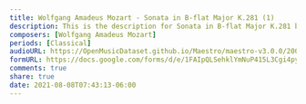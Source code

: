 ```yaml
---
title: Wolfgang Amadeus Mozart - Sonata in B-flat Major K.281 (1)
description: This is the description for Sonata in B-flat Major K.281 by Wolfgang Amadeus Mozart
composers: [Wolfgang Amadeus Mozart]
periods: [Classical]
audioURL: https://OpenMusicDataset.github.io/Maestro/maestro-v3.0.0/2009/MIDI-Unprocessed_08_R1_2009_01-04_ORIG_MID--AUDIO_08_R1_2009_08_R1_2009_01_WAV.midi
formURL: https://docs.google.com/forms/d/e/1FAIpQLSehklYmNuP415L3Cgi4pymwdZkwspFkPlEFGFqH163OCqZb0A/viewform
comments: true
share: true
date: 2021-08-08T07:43:13-06:00
---
```

